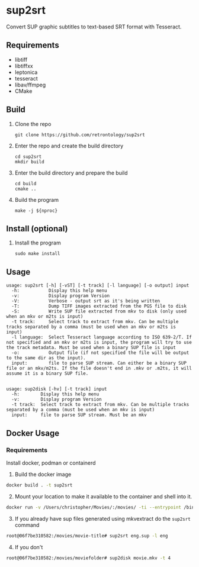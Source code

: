 # sup2srt
Convert SUP graphic subtitles to text-based SRT format with Tesseract.

## Requirements
- libtiff
- libtiffxx
- leptonica
- tesseract
- libav/ffmpeg
- CMake

## Build
1. Clone the repo
    ```
    git clone https://github.com/retrontology/sup2srt
    ```
2. Enter the repo and create the build directory
    ```
    cd sup2srt
    mkdir build
    ```
3. Enter the build directory and prepare the build
    ```
    cd build
    cmake ..
    ```
4. Build the program
    ```
    make -j ${nproc}
    ```

## Install (optional)
1. Install the program
   ```
   sudo make install
   ```

## Usage
```
usage: sup2srt [-h] [-vST] [-t track] [-l language] [-o output] input
  -h:  	        Display this help menu
  -v:  	        Display program Version
  -V:  	        Verbose - output srt as it's being written
  -T:  	        Dump TIFF images extracted from the PGS file to disk
  -S:  	        Write SUP file extracted from mkv to disk (only used when an mkv or m2ts is input)
  -t track:  	Select track to extract from mkv. Can be multiple tracks separated by a comma (must be used when an mkv or m2ts is input)
  -l language:  Select Tesseract language according to ISO 639-2/T. If not specified and an mkv or m2ts is input, the program will try to use the track metadata. Must be used when a binary SUP file is input
  -o:  	        Output file (if not specified the file will be output to the same dir as the input).
  input:  	    file to parse SUP stream. Can either be a binary SUP file or an mkv/m2ts. If the file doesn't end in .mkv or .m2ts, it will assume it is a binary SUP file.


usage: sup2disk [-hv] [-t track] input
  -h:  	     Display this help menu
  -v:  	     Display program Version
  -t track:  Select track to extract from mkv. Can be multiple tracks separated by a comma (must be used when an mkv is input)
  input:  	 file to parse SUP stream. Must be an mkv  	
```

## Docker Usage

### Requirements

Install docker, podman or containerd


1. Build the docker image

```bash
docker build . -t sup2srt
```

2. Mount your location to make it available to the container and shell into it.

```bash
docker run -v /Users/christopher/Movies/:/movies/ -ti --entrypoint /bin/bash localhost/sup2srt:latest
```

3. If you already have sup files generated using mkvextract do the `sup2srt` command

```bash
root@06f7be310582:/movies/movie-title# sup2srt eng.sup -l eng
```

4. If you don't

```bash
root@06f7be310582:/movies/moviefolder# sup2disk movie.mkv -t 4
```
